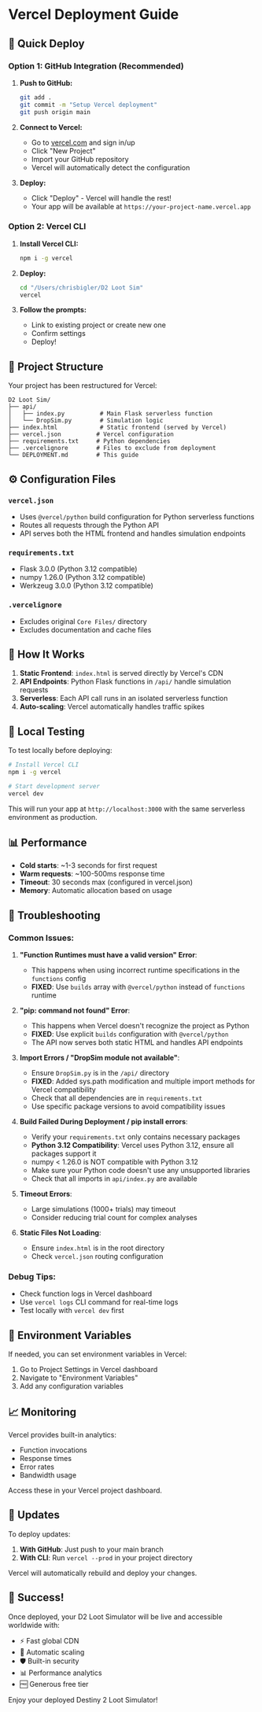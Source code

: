 # Vercel Deployment Guide

## 🚀 Quick Deploy

### Option 1: GitHub Integration (Recommended)

1. **Push to GitHub:**
   ```bash
   git add .
   git commit -m "Setup Vercel deployment"
   git push origin main
   ```

2. **Connect to Vercel:**
   - Go to [vercel.com](https://vercel.com) and sign in/up
   - Click "New Project"
   - Import your GitHub repository
   - Vercel will automatically detect the configuration

3. **Deploy:**
   - Click "Deploy" - Vercel will handle the rest!
   - Your app will be available at `https://your-project-name.vercel.app`

### Option 2: Vercel CLI

1. **Install Vercel CLI:**
   ```bash
   npm i -g vercel
   ```

2. **Deploy:**
   ```bash
   cd "/Users/chrisbigler/D2 Loot Sim"
   vercel
   ```

3. **Follow the prompts:**
   - Link to existing project or create new one
   - Confirm settings
   - Deploy!

## 📁 Project Structure

Your project has been restructured for Vercel:

```
D2 Loot Sim/
├── api/
│   ├── index.py          # Main Flask serverless function
│   └── DropSim.py        # Simulation logic
├── index.html            # Static frontend (served by Vercel)
├── vercel.json          # Vercel configuration
├── requirements.txt     # Python dependencies
├── .vercelignore        # Files to exclude from deployment
└── DEPLOYMENT.md        # This guide
```

## ⚙️ Configuration Files

### `vercel.json`
- Uses `@vercel/python` build configuration for Python serverless functions
- Routes all requests through the Python API
- API serves both the HTML frontend and handles simulation endpoints

### `requirements.txt`
- Flask 3.0.0 (Python 3.12 compatible)
- numpy 1.26.0 (Python 3.12 compatible)
- Werkzeug 3.0.0 (Python 3.12 compatible)

### `.vercelignore`
- Excludes original `Core Files/` directory
- Excludes documentation and cache files

## 🔧 How It Works

1. **Static Frontend**: `index.html` is served directly by Vercel's CDN
2. **API Endpoints**: Python Flask functions in `/api/` handle simulation requests
3. **Serverless**: Each API call runs in an isolated serverless function
4. **Auto-scaling**: Vercel automatically handles traffic spikes

## 🧪 Local Testing

To test locally before deploying:

```bash
# Install Vercel CLI
npm i -g vercel

# Start development server
vercel dev
```

This will run your app at `http://localhost:3000` with the same serverless environment as production.

## 📊 Performance

- **Cold starts**: ~1-3 seconds for first request
- **Warm requests**: ~100-500ms response time
- **Timeout**: 30 seconds max (configured in vercel.json)
- **Memory**: Automatic allocation based on usage

## 🐛 Troubleshooting

### Common Issues:

1. **"Function Runtimes must have a valid version" Error**: 
   - This happens when using incorrect runtime specifications in the `functions` config
   - **FIXED**: Use `builds` array with `@vercel/python` instead of `functions` runtime

2. **"pip: command not found" Error**:
   - This happens when Vercel doesn't recognize the project as Python
   - **FIXED**: Use explicit `builds` configuration with `@vercel/python`
   - The API now serves both static HTML and handles API endpoints

3. **Import Errors / "DropSim module not available"**: 
   - Ensure `DropSim.py` is in the `/api/` directory
   - **FIXED**: Added sys.path modification and multiple import methods for Vercel compatibility
   - Check that all dependencies are in `requirements.txt`
   - Use specific package versions to avoid compatibility issues

4. **Build Failed During Deployment / pip install errors**:
   - Verify your `requirements.txt` only contains necessary packages
   - **Python 3.12 Compatibility**: Vercel uses Python 3.12, ensure all packages support it
   - numpy < 1.26.0 is NOT compatible with Python 3.12
   - Make sure your Python code doesn't use any unsupported libraries
   - Check that all imports in `api/index.py` are available

5. **Timeout Errors**: 
   - Large simulations (1000+ trials) may timeout
   - Consider reducing trial count for complex analyses

6. **Static Files Not Loading**: 
   - Ensure `index.html` is in the root directory
   - Check `vercel.json` routing configuration

### Debug Tips:

- Check function logs in Vercel dashboard
- Use `vercel logs` CLI command for real-time logs
- Test locally with `vercel dev` first

## 🎯 Environment Variables

If needed, you can set environment variables in Vercel:

1. Go to Project Settings in Vercel dashboard
2. Navigate to "Environment Variables"
3. Add any configuration variables

## 📈 Monitoring

Vercel provides built-in analytics:
- Function invocations
- Response times
- Error rates
- Bandwidth usage

Access these in your Vercel project dashboard.

## 🔄 Updates

To deploy updates:

1. **With GitHub**: Just push to your main branch
2. **With CLI**: Run `vercel --prod` in your project directory

Vercel will automatically rebuild and deploy your changes.

## 🎉 Success!

Once deployed, your D2 Loot Simulator will be live and accessible worldwide with:
- ⚡ Fast global CDN
- 🔄 Automatic scaling  
- 🛡️ Built-in security
- 📊 Performance analytics
- 🆓 Generous free tier

Enjoy your deployed Destiny 2 Loot Simulator!
